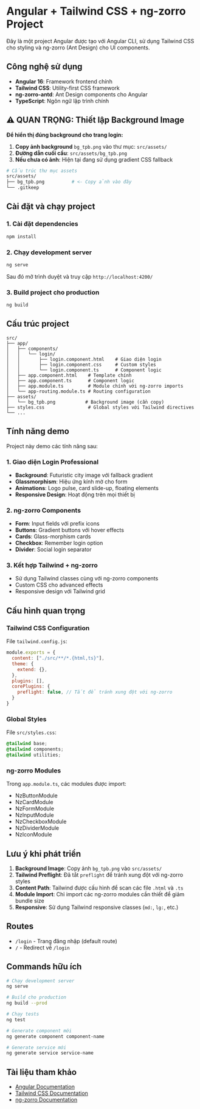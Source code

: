 # Angular + Tailwind CSS + ng-zorro Project

Đây là một project Angular được tạo với Angular CLI, sử dụng Tailwind CSS cho styling và ng-zorro (Ant Design) cho UI components.

## Công nghệ sử dụng

- **Angular 16**: Framework frontend chính
- **Tailwind CSS**: Utility-first CSS framework
- **ng-zorro-antd**: Ant Design components cho Angular
- **TypeScript**: Ngôn ngữ lập trình chính

## ⚠️ QUAN TRỌNG: Thiết lập Background Image

**Để hiển thị đúng background cho trang login:**

1. **Copy ảnh background** `bg_tpb.png` vào thư mục: `src/assets/`
2. **Đường dẫn cuối cầu**: `src/assets/bg_tpb.png`
3. **Nếu chưa có ảnh**: Hiện tại đang sử dụng gradient CSS fallback

```bash
# Cấu trúc thư mục assets
src/assets/
├── bg_tpb.png          # <- Copy ảnh vào đây
└── .gitkeep
```

## Cài đặt và chạy project

### 1. Cài đặt dependencies
```bash
npm install
```

### 2. Chạy development server
```bash
ng serve
```

Sau đó mở trình duyệt và truy cập `http://localhost:4200/`

### 3. Build project cho production
```bash
ng build
```

## Cấu trúc project

```
src/
├── app/
│   ├── components/
│   │   └── login/
│   │       ├── login.component.html    # Giao diện login
│   │       ├── login.component.css     # Custom styles
│   │       └── login.component.ts      # Component logic
│   ├── app.component.html    # Template chính
│   ├── app.component.ts      # Component logic
│   ├── app.module.ts         # Module chính với ng-zorro imports
│   └── app-routing.module.ts # Routing configuration
├── assets/
│   └── bg_tpb.png           # Background image (cần copy)
├── styles.css                # Global styles với Tailwind directives
└── ...
```

## Tính năng demo

Project này demo các tính năng sau:

### 1. Giao diện Login Professional
- **Background**: Futuristic city image với fallback gradient
- **Glassmorphism**: Hiệu ứng kính mờ cho form
- **Animations**: Logo pulse, card slide-up, floating elements
- **Responsive Design**: Hoạt động trên mọi thiết bị

### 2. ng-zorro Components
- **Form**: Input fields với prefix icons
- **Buttons**: Gradient buttons với hover effects
- **Cards**: Glass-morphism cards
- **Checkbox**: Remember login option
- **Divider**: Social login separator

### 3. Kết hợp Tailwind + ng-zorro
- Sử dụng Tailwind classes cùng với ng-zorro components
- Custom CSS cho advanced effects
- Responsive design với Tailwind grid

## Cấu hình quan trọng

### Tailwind CSS Configuration

File `tailwind.config.js`:
```javascript
module.exports = {
  content: ["./src/**/*.{html,ts}"],
  theme: {
    extend: {},
  },
  plugins: [],
  corePlugins: {
    preflight: false, // Tắt để tránh xung đột với ng-zorro
  }
}
```

### Global Styles

File `src/styles.css`:
```css
@tailwind base;
@tailwind components;
@tailwind utilities;
```

### ng-zorro Modules

Trong `app.module.ts`, các modules được import:
- NzButtonModule
- NzCardModule  
- NzFormModule
- NzInputModule
- NzCheckboxModule
- NzDividerModule
- NzIconModule

## Lưu ý khi phát triển

1. **Background Image**: Copy ảnh `bg_tpb.png` vào `src/assets/`
2. **Tailwind Preflight**: Đã tắt `preflight` để tránh xung đột với ng-zorro styles
3. **Content Path**: Tailwind được cấu hình để scan các file `.html` và `.ts`
4. **Module Import**: Chỉ import các ng-zorro modules cần thiết để giảm bundle size
5. **Responsive**: Sử dụng Tailwind responsive classes (`md:`, `lg:`, etc.)

## Routes

- `/login` - Trang đăng nhập (default route)
- `/` - Redirect về `/login`

## Commands hữu ích

```bash
# Chạy development server
ng serve

# Build cho production
ng build --prod

# Chạy tests
ng test

# Generate component mới
ng generate component component-name

# Generate service mới  
ng generate service service-name
```

## Tài liệu tham khảo

- [Angular Documentation](https://angular.io/docs)
- [Tailwind CSS Documentation](https://tailwindcss.com/docs)
- [ng-zorro Documentation](https://ng.ant.design/docs/introduce/en)
